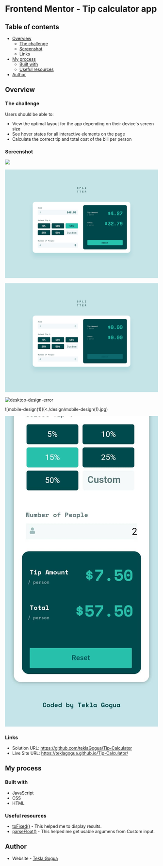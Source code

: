 # Frontend Mentor - Tip calculator app

## Table of contents

- [Overview](#overview)
  - [The challenge](#the-challenge)
  - [Screenshot](#screenshot)
  - [Links](#links)
- [My process](#my-process)
  - [Built with](#built-with)
  - [Useful resources](#useful-resources)
- [Author](#author)

## Overview

### The challenge

Users should be able to:

- View the optimal layout for the app depending on their device's screen size
- See hover states for all interactive elements on the page
- Calculate the correct tip and total cost of the bill per person

### Screenshot

![](./screenshot.jpg)

![desktop-design-completed](./design/desktop-design-completed.jpg)

![desktop-design-empty](./design/desktop-design-empty.jpg)

![desktop-design-error](./design/desktop-design-error.jpg)

![mobile-design(1)](<./design/mobile-design(1).jpg)

![mobile-design(2)](<./design/mobile-design(2).jpg>)

### Links

- Solution URL: https://github.com/teklaGogua/Tip-Calculator
- Live Site URL: https://teklagogua.github.io/Tip-Calculator/

## My process

### Built with

- JavaScript
- CSS
- HTML

### Useful resources

- [toFixed()](https://www.w3schools.com/jsref/jsref_tofixed.asp) - This helped me to display results.
- [parseFloat()](https://developer.mozilla.org/en-US/docs/Web/JavaScript/Reference/Global_Objects/parseFloat) - This helped me get usable argumens from Custom input.

## Author

- Website - [Tekla Gogua](https://github.com/teklaGogua)
